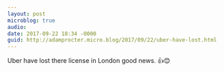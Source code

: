 ```yaml
---
layout: post
microblog: true
audio: 
date: 2017-09-22 18:34 -0000
guid: http://adamprocter.micro.blog/2017/09/22/uber-have-lost.html
---
```

Uber have lost there license in London good news. 👍😊
